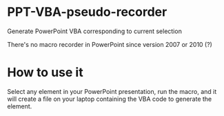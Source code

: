# PPT-VBA-pseudo-recorder
Generate PowerPoint VBA corresponding to current selection

There's no macro recorder in PowerPoint since version 2007 or 2010 (?)

# How to use it
Select any element in your PowerPoint presentation, run the macro, and it will create a file on your laptop containing the VBA code to generate the element.
